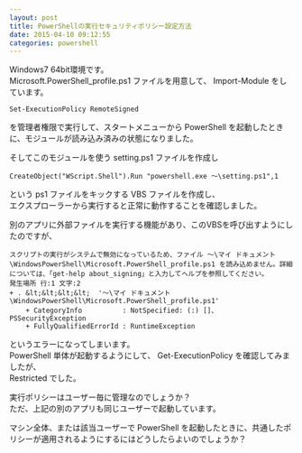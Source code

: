 ```yaml
---
layout: post
title: PowerShellの実行セキュリティポリシー設定方法
date: 2015-04-10 09:12:55
categories: powershell
---
```

<p>Windows7 64bit環境です。<br>
Microsoft.PowerShell_profile.ps1 ファイルを用意して、 Import-Module をしています。</p>

```
Set-ExecutionPolicy RemoteSigned
```

<p>を管理者権限で実行して、スタートメニューから PowerShell を起動したときに、モジュールが読み込み済みの状態になりました。</p>

<p>そしてこのモジュールを使う setting.ps1 ファイルを作成し</p>

```
CreateObject("WScript.Shell").Run "powershell.exe ～\setting.ps1",1
```

<p>という ps1 ファイルをキックする VBS ファイルを作成し、<br>
エクスプローラーから実行すると正常に動作することを確認しました。</p>

<p>別のアプリに外部ファイルを実行する機能があり、このVBSを呼び出すようにしたのですが、</p>

```
スクリプトの実行がシステムで無効になっているため、ファイル ～\マイ ドキュメント\WindowsPowerShell\Microsoft.PowerShell_profile.ps1 を読み込めません。詳細については、「get-help about_signing」と入力してヘルプを参照してください。
発生場所 行:1 文字:2
+ . &lt;&lt;&lt;&lt;  '～\マイ ドキュメント\WindowsPowerShell\Microsoft.PowerShell_profile.ps1'
    + CategoryInfo          : NotSpecified: (:) []、PSSecurityException
    + FullyQualifiedErrorId : RuntimeException
```

<p>というエラーになってしまいます。<br>
PowerShell 単体が起動するようにして、 Get-ExecutionPolicy を確認してみましたが、<br>
Restricted でした。</p>

<p>実行ポリシーはユーザー毎に管理なのでしょうか？<br>
ただ、上記の別のアプリも同じユーザーで起動しています。</p>

<p>マシン全体、または該当ユーザーで PowerShell を起動したときに、共通したポリシーが適用されるようにするにはどうしたらよいのでしょうか？</p>
